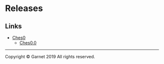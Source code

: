 # Releases

## Links

- [Ches0](https://github.com/Garnet3106/chestnut/blob/develop/docs/en/releases/ches0/summary.md)
  - [Ches0.0](https://github.com/Garnet3106/chestnut/blob/develop/docs/en/releases/ches0.0/summary.md)

---

Copyright © Garnet 2019 All rights reserved.

